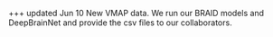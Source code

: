 +++ updated Jun 10
New VMAP data. We run our BRAID models and DeepBrainNet and provide the csv files to our collaborators.